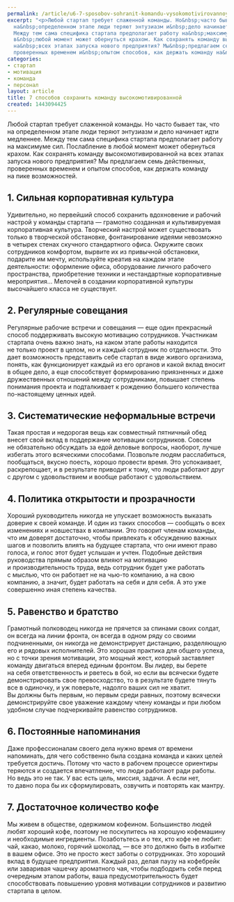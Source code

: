 ```yaml
---
permalink: /article/u6-7-sposobov-sohranit-komandu-vysokomotivirovannoy
excerpt: "<p>Любой стартап требует слаженной команды. Но&nbsp;часто бывает так, что
  на&nbsp;определенном этапе люди теряют энтузиазм и&nbsp;дело начинает идти медленнее.
  Между тем сама специфика стартапа предполагает работу на&nbsp;максимуме сил. Послабление
  в&nbsp;любой момент может обернуться крахом. Как сохранять команду высокомотивированной
  на&nbsp;всех этапах запуска нового предприятия? Мы&nbsp;предлагаем семь действенных,
  проверенных временем и&nbsp;опытом способов, как держать команду на&nbsp;пике возможностей.</p>"
categories:
- стартап
- мотивация
- команда
- персонал
layout: article
title: 7 способов сохранить команду высокомотивированной
created: 1443094425
---
```

<p>Любой стартап требует слаженной команды. Но&nbsp;часто бывает так, что на&nbsp;определенном этапе люди теряют энтузиазм и&nbsp;дело начинает идти медленнее. Между тем сама специфика стартапа предполагает работу на&nbsp;максимуме сил. Послабление в&nbsp;любой момент может обернуться крахом. Как сохранять команду высокомотивированной на&nbsp;всех этапах запуска нового предприятия? Мы&nbsp;предлагаем семь действенных, проверенных временем и&nbsp;опытом способов, как держать команду на&nbsp;пике возможностей.</p>
<h2>1. Сильная корпоративная культура</h2>
<p>Удивительно, но&nbsp;первейший способ сохранить вдохновение и&nbsp;рабочий настрой у&nbsp;команды стартапа&nbsp;— грамотно созданная и&nbsp;культивируемая корпоративная культура. Творческий настрой может существовать только в&nbsp;творческой обстановке, фонтанирование идеями невозможно в&nbsp;четырех стенах скучного стандартного офиса. Окружите своих сотрудников комфортом, вырвите их&nbsp;из&nbsp;привычной обстановки, подарите им&nbsp;мечту, используйте креатив на&nbsp;каждом этапе деятельности: оформление офиса, оборудование личного рабочего пространства, приобретение техники и&nbsp;нестандартные корпоративные мероприятия... Мелочей в&nbsp;создании корпоративной культуры высочайшего класса не&nbsp;существует.</p>
<h2>2. Регулярные совещания</h2>
<p>Регулярные рабочие встречи и&nbsp;совещания&nbsp;— еще один прекрасный способ поддерживать высокую мотивацию сотрудников. Участникам стартапа очень важно знать, на&nbsp;каком этапе работы находится не&nbsp;только проект в&nbsp;целом, но&nbsp;и&nbsp;каждый сотрудник по&nbsp;отдельности. Это дает возможность представить себе стартап в&nbsp;виде живого организма, понять, как функционирует каждый из&nbsp;его органов и&nbsp;какой вклад вносит в&nbsp;общее дело, а&nbsp;еще способствует формированию приязненных и&nbsp;даже дружественных отношений между сотрудниками, повышает степень понимания проекта и&nbsp;подталкивает к&nbsp;рождению большего количества по-настоящему ценных идей.</p>
<h2>3. Систематические неформальные встречи</h2>
<p>Такая простая и&nbsp;недорогая вещь как совместный пятничный обед внесет свой вклад в&nbsp;поддержание мотивации сотрудников. Совсем не&nbsp;обязательно обсуждать за&nbsp;едой деловые вопросы, наоборот, лучше избегать этого всяческими способами. Позвольте людям расслабиться, пообщаться, вкусно поесть, хорошо провести время. Это успокаивает, раскрепощает, и&nbsp;в&nbsp;результате приводит к&nbsp;тому, что люди работают друг с&nbsp;другом с&nbsp;удовольствием и&nbsp;вообще работают с&nbsp;удовольствием.</p>
<h2>4. Политика открытости и&nbsp;прозрачности</h2>
<p>Хороший руководитель никогда не&nbsp;упускает возможность выказать доверие к&nbsp;своей команде. И&nbsp;один из&nbsp;таких способов&nbsp;— сообщать о&nbsp;всех изменениях и&nbsp;новшествах в&nbsp;компании. Это говорит членам команды, что им&nbsp;доверят достаточно, чтобы привлекать к&nbsp;обсуждению важных шагов и&nbsp;позволить влиять на&nbsp;будущее стартапа, что они имеют право голоса, и&nbsp;голос этот будет услышан и&nbsp;учтен. Подобные действия руководства прямым образом влияют на&nbsp;мотивацию и&nbsp;производительность труда, ведь сотрудник будет уже работать с&nbsp;мыслью, что он&nbsp;работает не&nbsp;на&nbsp;чью-то компанию, а&nbsp;на&nbsp;свою компанию, а&nbsp;значит, будет работать на&nbsp;себя и&nbsp;для себя. А&nbsp;это уже совершенно иная степень качества.</p>
<h2>5. Равенство и&nbsp;братство</h2>
<p>Грамотный полководец никогда не&nbsp;прячется за&nbsp;спинами своих солдат, он&nbsp;всегда на&nbsp;линии фронта, он&nbsp;всегда в&nbsp;одном ряду со&nbsp;своими подчиненными, он&nbsp;никогда не&nbsp;демонстрирует дистанцию, разделяющую его и&nbsp;рядовых исполнителей. Это хорошая практика для общего успеха, но&nbsp;с&nbsp;точки зрения мотивации, это мощный жест, который заставляет команду двигаться вперед единым фронтом. Вы&nbsp;лидер, вы&nbsp;берете на&nbsp;себя ответственность и&nbsp;рветесь в&nbsp;бой, но&nbsp;если вы&nbsp;всячески будете демонстрировать свое превосходство, то&nbsp;в&nbsp;результате будете тянуть все в&nbsp;одиночку, и&nbsp;уж&nbsp;поверьте, надолго ваших сил не&nbsp;хватит. Вы&nbsp;должны быть первым, но&nbsp;первым среди равных, поэтому всячески демонстрируйте свое уважение каждому члену команды и&nbsp;при любом удобном случае подчеркивайте равенство сотрудников.</p>
<h2>6. Постоянные напоминания</h2>
<p>Даже профессионалам своего дела нужно время от&nbsp;времени напоминать, для чего собственно была создана команда и&nbsp;каких целей требуется достичь. Потому что часто в&nbsp;рабочем процессе ориентиры теряются и&nbsp;создается впечатление, что люди работают ради работы. Но&nbsp;ведь это не&nbsp;так. У&nbsp;вас есть цель, миссия, задачи. А&nbsp;если нет, то&nbsp;давно пора&nbsp;бы их&nbsp;сформулировать, озвучить и&nbsp;повторять как мантру.</p>
<h2>7. Достаточное количество кофе</h2>
<p>Мы&nbsp;живем в&nbsp;обществе, одержимом кофеином. Большинство людей любят хороший кофе, поэтому не&nbsp;поскупитесь на&nbsp;хорошую кофемашину и&nbsp;необходимые ингредиенты. Позаботьтесь и&nbsp;о&nbsp;тех, кто кофе не&nbsp;любит: чай, какао, молоко, горячий шоколад,&nbsp;— все это должно быть в&nbsp;избытке в&nbsp;вашем офисе. Это не&nbsp;просто жест заботы о&nbsp;сотрудниках. Это хороший вклад в&nbsp;будущее предприятия. Каждый раз, делая паузу на&nbsp;кофебрейк или заваривая чашечку ароматного чая, чтобы подбодрить себя перед очередным этапом работы, ваша предусмотрительность будет способствовать повышению уровня мотивации сотрудников и&nbsp;развитию стартапа в&nbsp;целом.</p>
